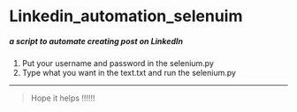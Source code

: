 # Linkedin_automation_selenuim


##### a script to automate creating post on LinkedIn 

1. Put your username and password in the selenium.py
2. Type what you want in the text.txt and run the selenium.py
****
>Hope it helps !!!!!!

